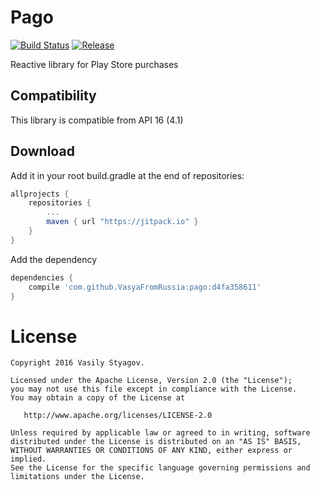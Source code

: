 # Pago
[![Build Status](https://travis-ci.org/VasyaFromRussia/pago.svg?branch=develop)](https://travis-ci.org/VasyaFromRussia/pago)
[![Release](https://jitpack.io/v/VasyaFromRussia/pago.svg)](https://jitpack.io/#VasyaFromRussia/pago)

Reactive library for Play Store purchases

Compatibility
-------------

This library is compatible from API 16 (4.1)


Download
--------

Add it in your root build.gradle at the end of repositories:

```groovy
allprojects {
    repositories {
        ...
        maven { url "https://jitpack.io" }
    }
}
```

Add the dependency

```groovy
dependencies {
    compile 'com.github.VasyaFromRussia:pago:d4fa358611'
}
```

License
=======

    Copyright 2016 Vasily Styagov.

    Licensed under the Apache License, Version 2.0 (the "License");
    you may not use this file except in compliance with the License.
    You may obtain a copy of the License at

       http://www.apache.org/licenses/LICENSE-2.0

    Unless required by applicable law or agreed to in writing, software
    distributed under the License is distributed on an "AS IS" BASIS,
    WITHOUT WARRANTIES OR CONDITIONS OF ANY KIND, either express or implied.
    See the License for the specific language governing permissions and
    limitations under the License.
